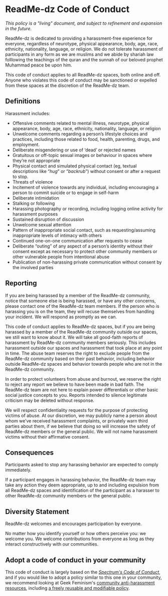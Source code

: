 # ReadMe-dz Code of Conduct

*This policy is a "living" document, and subject to refinement and expansion in the future.*

ReadMe-dz is dedicated to providing a harassment-free experience for everyone, regardless of neurotype, physical appearance, body, age, race, ethnicity, nationality, language, or religion. We do not tolerate harassment of participants in any form as we are muslims and we abide by shariah law folllowing the teachings of the quran and the sunnah of our beloved prophet Muhammad peace be upon him.

This code of conduct applies to all ReadMe-dz spaces, both online and off. Anyone who violates this code of conduct may be sanctioned or expelled from these spaces at the discretion of the ReadMe-dz team.

## Definitions

Harassment includes:

* Offensive comments related to mental illness, neurotype, physical appearance, body, age, race, ethnicity, nationality, language, or religion
* Unwelcome comments regarding a person’s lifestyle choices and practices, including those related to food, health, parenting, drugs, and employment.
* Deliberate misgendering or use of ‘dead’ or rejected names
* Gratuitous or off-topic sexual images or behaviour  in spaces where they’re not appropriate
* Physical contact and simulated physical contact (eg, textual descriptions like “*hug*” or “*backrub*”) without consent or after a request to stop.
* Threats of violence
* Incitement of violence towards any individual, including encouraging a person to commit suicide or to engage in self-harm
* Deliberate intimidation
* Stalking or following
* Harassing photography or recording, including logging online activity for harassment purposes
* Sustained disruption of discussion
* Unwelcome sexual attention
* Pattern of inappropriate social contact, such as requesting/assuming inappropriate levels of intimacy with others
* Continued one-on-one communication after requests to cease
* Deliberate “outing” of any aspect of a person’s identity without their consent except as necessary to protect other community members or other vulnerable people from intentional abuse
* Publication of non-harassing private communication without consent by the involved parties


## Reporting

If you are being harassed by a member of the ReadMe-dz community, notice that someone else is being harassed, or have any other concerns, please contact one of the ReadMe-dz team members. If the person who is harassing you is on the team, they will recuse themselves from handling your incident. We will respond as promptly as we can.

This code of conduct applies to ReadMe-dz spaces, but if you are being harassed by a member of the ReadMe-dz community outside our spaces, we still want to know about it. We will take all good-faith reports of harassment by ReadMe-dz community members seriously. This includes harassment outside our spaces and harassment that took place at any point in time. The abuse team reserves the right to exclude people from the ReadMe-dz community based on their past behavior, including behavior outside ReadMe-dz spaces and behavior towards people who are not in the ReadMe-dz community.

In order to protect volunteers from abuse and burnout, we reserve the right to reject any report we believe to have been made in bad faith. The ReadMe-dz team are not here to explain power differentials or other basic social justice concepts to you. Reports intended to silence legitimate criticism may be deleted without response.

We will respect confidentiality requests for the purpose of protecting victims of abuse. At our discretion, we may publicly name a person about whom we’ve received harassment complaints, or privately warn third parties about them, if we believe that doing so will increase the safety of ReadMe-dz members or the general public. We will not name harassment victims without their affirmative consent.


## Consequences

Participants asked to stop any harassing behavior are expected to comply immediately.

If a participant engages in harassing behavior, the ReadMe-dz team may take any action they deem appropriate, up to and including expulsion from all ReadMe-dz spaces and identification of the participant as a harasser to other ReadMe-dz community members or the general public.

## Diversity Statement

ReadMe-dz welcomes and encourages participation by everyone.

No matter how you identify yourself or how others perceive you: we welcome you. We welcome contributions from everyone as long as they interact constructively with our communities.

## Adopt a code of conduct in your community

This code of conduct is largely based on the [*Spectrum's Code of Conduct*](https://github.com/withspectrum/code-of-conduct), and if you would like to adopt a policy similar to this one in your community, we recommend looking at Geek Feminism's [community anti-harassment resources](http://geekfeminism.wikia.com/wiki/Community_anti-harassment), including [a freely reusable and modifiable policy](http://geekfeminism.wikia.com/wiki/Community_anti-harassment/Policy).


